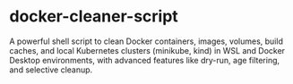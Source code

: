 # docker-cleaner-script
A powerful shell script to clean Docker containers, images, volumes, build caches, and local Kubernetes clusters (minikube, kind) in WSL and Docker Desktop environments, with advanced features like dry-run, age filtering, and selective cleanup.
